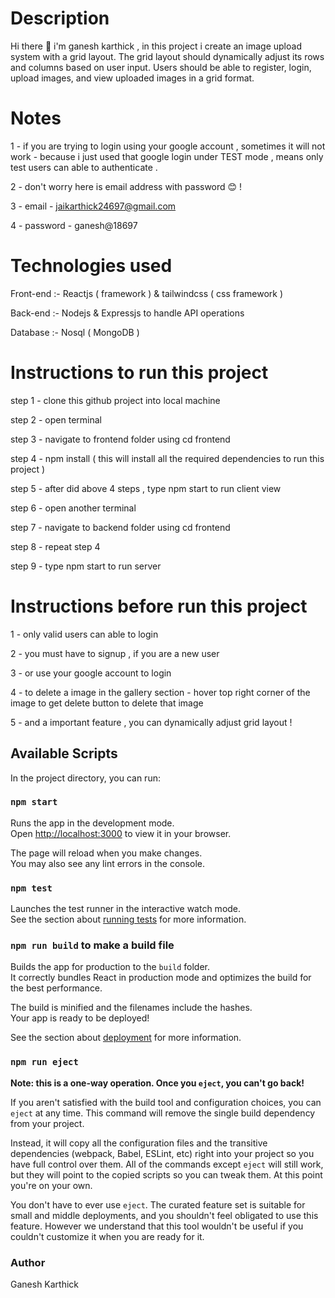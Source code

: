 # Description

Hi there 👋 i'm ganesh karthick , in this project i create an image upload system with a grid layout. The grid layout should dynamically adjust its rows and columns based on user input. Users should be able to register, login, upload images, and view uploaded images in a grid format.

# Notes

1 - if you are trying to login using your google account , sometimes it will not work - because i just used that google login under TEST mode , means only test users can able to authenticate .

2 - don't worry here is email address with password 😊 !

3 - email - jaikarthick24697@gmail.com

4 - password - ganesh@18697

# Technologies used

Front-end :- Reactjs ( framework ) & tailwindcss ( css framework )

Back-end :- Nodejs & Expressjs to handle API operations

Database :- Nosql ( MongoDB )

# Instructions to run this project

step 1 - clone this github project into local machine

step 2 - open terminal

step 3 - navigate to frontend folder using cd frontend

step 4 - npm install ( this will install all the required dependencies to run this project )

step 5 - after did above 4 steps , type npm start to run client view

step 6 - open another terminal

step 7 - navigate to backend folder using cd frontend

step 8 - repeat step 4

step 9 - type npm start to run server


# Instructions before run this project

1 - only valid users can able to login 

2 - you must have to signup , if you are a new user

3 - or use your google account to login

4 - to delete a image in the gallery section - hover top right corner of the image to get delete button to delete that image

5 - and a important feature , you can dynamically adjust grid layout !


## Available Scripts

In the project directory, you can run:

### `npm start`

Runs the app in the development mode.\
Open [http://localhost:3000](http://localhost:3000) to view it in your browser.

The page will reload when you make changes.\
You may also see any lint errors in the console.

### `npm test`

Launches the test runner in the interactive watch mode.\
See the section about [running tests](https://facebook.github.io/create-react-app/docs/running-tests) for more information.

### `npm run build` to make a build file

Builds the app for production to the `build` folder.\
It correctly bundles React in production mode and optimizes the build for the best performance.

The build is minified and the filenames include the hashes.\
Your app is ready to be deployed!

See the section about [deployment](https://facebook.github.io/create-react-app/docs/deployment) for more information.

### `npm run eject`

**Note: this is a one-way operation. Once you `eject`, you can't go back!**

If you aren't satisfied with the build tool and configuration choices, you can `eject` at any time. This command will remove the single build dependency from your project.

Instead, it will copy all the configuration files and the transitive dependencies (webpack, Babel, ESLint, etc) right into your project so you have full control over them. All of the commands except `eject` will still work, but they will point to the copied scripts so you can tweak them. At this point you're on your own.

You don't have to ever use `eject`. The curated feature set is suitable for small and middle deployments, and you shouldn't feel obligated to use this feature. However we understand that this tool wouldn't be useful if you couldn't customize it when you are ready for it.


### Author

Ganesh Karthick
